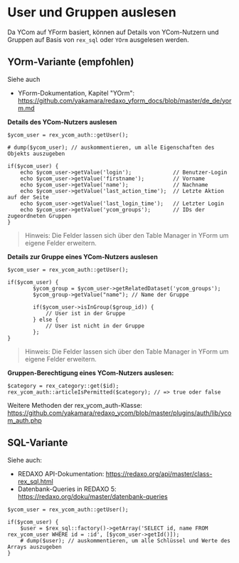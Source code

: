 # User und Gruppen auslesen

Da YCom auf YForm basiert, können auf Details von YCom-Nutzern und Gruppen auf Basis von `rex_sql` oder `YOrm` ausgelesen werden.

## YOrm-Variante (empfohlen)

Siehe auch
* YForm-Dokumentation, Kapitel "YOrm": https://github.com/yakamara/redaxo_yform_docs/blob/master/de_de/yorm.md

**Details des YCom-Nutzers auslesen**
```
$ycom_user = rex_ycom_auth::getUser();

# dump($ycom_user); // auskommentieren, um alle Eigenschaften des Objekts auszugeben

if($ycom_user) {
    echo $ycom_user->getValue('login');             // Benutzer-Login
    echo $ycom_user->getValue('firstname');         // Vorname
    echo $ycom_user->getValue('name');              // Nachname
    echo $ycom_user->getValue('last_action_time');  // Letzte Aktion auf der Seite
    echo $ycom_user->getValue('last_login_time');   // Letzter Login
    echo $ycom_user->getValue('ycom_groups');       // IDs der zugeordneten Gruppen
}
```

> Hinweis: Die Felder lassen sich über den Table Manager in YForm um eigene Felder erweitern.

**Details zur Gruppe eines YCom-Nutzers auslesen**
```
$ycom_user = rex_ycom_auth::getUser();

if($ycom_user) {
        $ycom_group = $ycom_user->getRelatedDataset('ycom_groups');
        $ycom_group->getValue("name"); // Name der Gruppe

        if($ycom_user->isInGroup($group_id)) {
            // User ist in der Gruppe   
        } else {
            // User ist nicht in der Gruppe
        };
}
```

> Hinweis: Die Felder lassen sich über den Table Manager in YForm um eigene Felder erweitern.

**Gruppen-Berechtigung eines YCom-Nutzers auslesen:**

```
$category = rex_category::get($id);
rex_ycom_auth::articleIsPermitted($category); // => true oder false
```
Weitere Methoden der rex_ycom_auth-Klasse: https://github.com/yakamara/redaxo_ycom/blob/master/plugins/auth/lib/ycom_auth.php

## SQL-Variante

Siehe auch: 
* REDAXO API-Dokumentation: https://redaxo.org/api/master/class-rex_sql.html
* Datenbank-Queries in REDAXO 5: https://redaxo.org/doku/master/datenbank-queries

```
$ycom_user = rex_ycom_auth::getUser();

if($ycom_user) {
    $user = $rex_sql::factory()->getArray('SELECT id, name FROM rex_ycom_user WHERE id = :id', [$ycom_user->getId()]);
    # dump($user); // auskommentieren, um alle Schlüssel und Werte des Arrays auszugeben
}
```

